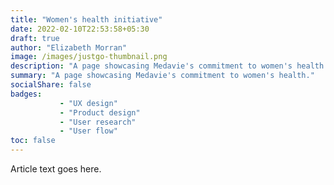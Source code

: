 ```yaml
---
title: "Women's health initiative"
date: 2022-02-10T22:53:58+05:30
draft: true
author: "Elizabeth Morran"
image: /images/justgo-thumbnail.png
description: "A page showcasing Medavie's commitment to women's health."
summary: "A page showcasing Medavie's commitment to women's health."                
socialShare: false
badges:
           - "UX design"
           - "Product design"
           - "User research"
           - "User flow"    
toc: false
--- 
```

Article text goes here.